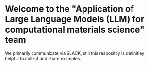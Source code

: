 # Welcome to the "Application of Large Language Models (LLM) for computational materials science" team
We primarily communicate via SLACK, still this respositoy is definitley helpful to collect and share examples.

